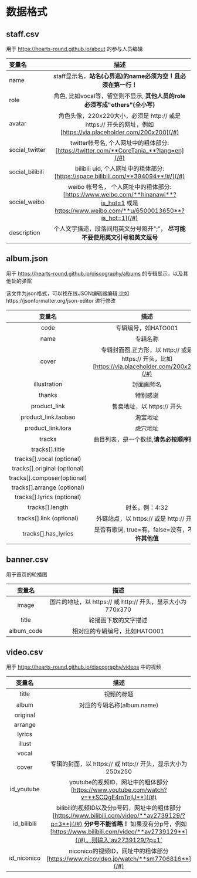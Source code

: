 # 数据格式

## staff.csv
用于 https://hearts-round.github.io/about 的参与人员编辑

|变量名|描述|
|:------------- |:-------------:|
|name|staff显示名，**站名(心界巡)的name必须为空！且必须在第一行！**|
|role|角色, 比如vocal等，留空则不显示, **其他人员的role必须写成"others"(全小写)**|
|avatar|角色头像，220x220大小，必须是 http:// 或是 https:// 开头的网址，例如[https://via.placeholder.com/200x200](/#)|
|social_twitter|twitter帐号名, 个人网址中的粗体部分: [https://twitter.com/**CoreTania_**?lang=en](/#)|
|social_bilibili|bilibili uid, 个人网址中的粗体部分: [https://space.bilibili.com/**394094**/#/](/#)|
|social_weibo| weibo 帐号名， 个人网址中的粗体部分: [https://www.weibo.com/**hinanawi**?is_hot=1 或是 https://www.weibo.com/**u/6500013650**?is_hot=1](/#)|
|description|个人文字描述，段落间用英文分号隔开";"， **尽可能不要使用英文引号和英文逗号** |

## album.json
用于 https://hearts-round.github.io/discography/albums 的专辑显示，以及其他处的弹窗

该文件为json格式，可以找在线JSON编辑器编辑,比如https://jsonformatter.org/json-editor 进行修改

|变量名|描述|
|:----:|:-----:|
|code|专辑编号，如HATO001|
|name|专辑名称|
|cover|专辑封面图,正方形，以 http:// 或是 https:// 开头，比如 [https://via.placeholder.com/200x200](/#)|
|illustration|封面画师名|
|thanks|特别感谢|
|product_link|售卖地址，以 https:// 开头|
|product_link.taobao|淘宝地址|
|product_link.tora|虎穴地址|
|tracks|曲目列表，是一个数组,**请务必按顺序排序**|
|tracks[].title||
|tracks[].vocal (optional)||
|tracks[].original (optional)||
|tracks[].composer(optional)||
|tracks[].arrange (optional)||
|tracks[].lyrics (optional)||
|tracks[].length|时长，例：4:32|
|tracks[].link (optional)|外链站点，以 https:// 或是 http:// 开头|
|tracks[].has_lyrics|是否有歌词, true=有，false=没有，**不允许其他值**|


## banner.csv
用于首页的轮播图

|变量名|描述|
|:----:|:----:|
|image|图片的地址，以 https:// 或 http:// 开头，显示大小为770x370|
|title|轮播图下放的文字描述|
|album_code|相对应的专辑编号，比如HATO001|

## video.csv
用于 https://hearts-round.github.io/discography/videos 中的视频

|变量名|描述|
|:----:|:----:|
|title|视频的标题|
|album|对应的专辑名称(album.name)|
|original||
|arrange||
|lyrics||
|illust||
|vocal||
|cover|专辑的封面，以 https:// 或 http:// 开头，显示大小为250x250|
|id_youtube|youtube的视频ID，网址中的粗体部分 [https://www.youtube.com/watch?v=**SCQgE4mTnjU**](/#)|
|id_bilibili|bilibili的视频ID以及分p号码，网址中的粗体部分 [https://www.bilibili.com/video/**av2739129/?p=3**](/#) **分P号不能省略！** 如果没有分p号，例如[https://www.bilibili.com/video/**av2739129**](/#)，则输入`av2739129/?p=1`|
|id_niconico|niconico的视频ID，网址中的粗体部分 [https://www.nicovideo.jp/watch/**sm7706816**](/#)|